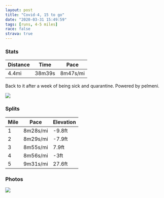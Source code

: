 ```yaml
---
layout: post
title: "Covid-4, 15 to go"
date: "2020-03-31 15:49:59"
tags: [runs, 4-5 miles]
race: false
strava: true
---
```


### Stats

| Distance | Time | Pace |
|----------|------|------|
|4.4mi|38m39s|8m47s/mi|

Back to it after a week of being sick and quarantine. Powered by pelmeni.

<img src='https://maps.googleapis.com/maps/api/staticmap?maptype=roadmap&path=enc:wpwwFfctbMEI_@MSWSM_@OWUe@Ge@[a@KI@IJ_Ah@KP_EdEk@jCHj@b@dB?LELWOC@B\PRALG@GI[Ma@]_@Q_AcAYQOGs@m@KWIGSa@m@{@c@qAi@u@EQe@cAi@i@SMAGOIKOOMOGSCcAUUKc@g@qA{@Y[cB_A_Ao@o@i@]My@y@cAc@c@WuAkAYK{@q@cAk@k@Mk@e@y@i@kAi@OCSHG@_@Qs@S_@OUCWDSA}@ScAC_AUeAi@WKs@i@QIs@w@OKEKSQOGc@GQQICMQMY?KDGE@@Ks@AISCC[AGKGCE?EDMBYAWKGDCIIEAGOGCIiBeAECAOKEUASVK@]Gc@Qc@c@Q_@EQMMEGOG[COI?}@COyAg@]Sm@u@a@kAKIa@SCKY_@WG[OOKU]SSe@WESGDc@JCBO?cAMIGSc@MIs@cACAE@GNARDh@Sn@?VDbAAb@Db@FL@LBb@Ax@HhA@n@BPHC?EK[AMFeDGmA@m@K_A?w@Dg@AQ@CJANPf@P^Er@JXZL\^d@LLZDn@Vd@LTH\VFFLVNJFJj@nAv@x@NLn@Tv@Nb@XRTJTJZLj@LZLRPNTJh@LbAJLHJPXRTLr@V^ZBAh@ZN?NIRL\KMONFx@h@P`@ZTX`@TN\ZVX~B~ARVb@\\Nn@@ZFp@?z@Jv@@^DVHfAb@^M\Pd@`@l@ZRPLFn@^TPLNVNTLV?\Jf@Zv@r@f@XLNJRVT\L`Ad@LB\TxAvARJNRz@p@RJZDNNd@\d@XZ`@tB`AZRb@TNPf@~@NJHTb@h@h@v@dArBl@n@`CvBlAx@l@Xr@h@~@b@TXNF^Jj@`@b@f@LHf@j@PD|AbAt@Zd@Zv@`@NNDJt@`@^JXPh@VJCJMLk@j@uAJ_@Fk@Li@`A_CT_ALYLm@f@cBV[LW^]FMHQ@[FYC_@Ba@AKi@s@Gq@QUAGIGASK?EDALNNHBBCECGQK??DK?QC_@Mu@a@E@IQAe@B]CGDSC[Ja@BCBK&key=AIzaSyC1MId7bFpkLXNAaYhBSTb8jLyiSqzbDtM&size=800x800&markers=color:yellow|label:S|40.75804,-74.00004&markers=color:green|label:F|40.756250000000065,-73.99881999999995'>

### Splits

| Mile | Pace | Elevation |
|------|------|-----------|
|1|8m28s/mi|-9.8ft|
|2|8m29s/mi|-7.9ft|
|3|8m55s/mi|7.9ft|
|4|8m56s/mi|-3ft|
|5|9m31s/mi|27.6ft|

### Photos
<img src='https://dgtzuqphqg23d.cloudfront.net/6GxbTZejLgxviZz8XlIp3mqwsG2CYYiXW0uXE-h12nc-576x768.jpg'>
